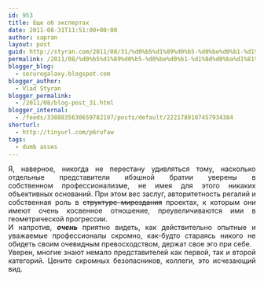 ```yaml
---
id: 953
title: Еще об экспертах
date: 2011-08-31T11:51:00+00:00
author: sapran
layout: post
guid: http://styran.com/2011/08/31/%d0%b5%d1%89%d0%b5-%d0%be%d0%b1-%d1%8d%d0%ba%d1%81%d0%bf%d0%b5%d1%80%d1%82%d0%b0%d1%85/
permalink: /2011/08/%d0%b5%d1%89%d0%b5-%d0%be%d0%b1-%d1%8d%d0%ba%d1%81%d0%bf%d0%b5%d1%80%d1%82%d0%b0%d1%85/
blogger_blog:
  - securegalaxy.blogspot.com
blogger_author:
  - Vlad Styran
blogger_permalink:
  - /2011/08/blog-post_31.html
blogger_internal:
  - /feeds/3388835630659782197/posts/default/2221789107457934384
shorturl:
  - http://tinyurl.com/p6rufaw
tags:
  - dumb asses
---
```

<div dir="ltr" style="text-align: left;">
  <div style="text-align: justify;">
    Я, наверное, никогда не перестану удивляться тому, насколько отдельные представители ибэшной братии уверены в собственном&nbsp;профессионализме, не имея для этого никаких объективных оснований. При этом вес заслуг, авторитетность регалий и собственная роль в <strike>структуре мироздания</strike> проектах, к которым они имеют очень&nbsp;косвенное&nbsp;отношение, преувеличиваются ими в геометрической прогрессии.
  </div>
  
  <div style="text-align: justify;">
  </div>
  
  <div style="text-align: justify;">
    И напротив, <b><i>очень&nbsp;</i></b>приятно видеть, как действительно опытные и уважаемые профессионалы скромно, как-будто стараясь никого не обидеть своим очевидным превосходством, держат свое эго при себе.
  </div>
  
  <div style="text-align: justify;">
  </div>
  
  <div style="text-align: justify;">
    Уверен, многие знают немало представителей как первой, так и второй категорий. Цените скромных безопасников,&nbsp;коллеги, это исчезающий вид.
  </div>
</div>

<div class="addtoany_share_save_container addtoany_content_bottom">
  <div class="a2a_kit a2a_kit_size_32 addtoany_list a2a_target" id="wpa2a_188">
    <a class="a2a_button_facebook" href="http://www.addtoany.com/add_to/facebook?linkurl=https%3A%2F%2Fblog.styran.com%2F2011%2F08%2F%25d0%25b5%25d1%2589%25d0%25b5-%25d0%25be%25d0%25b1-%25d1%258d%25d0%25ba%25d1%2581%25d0%25bf%25d0%25b5%25d1%2580%25d1%2582%25d0%25b0%25d1%2585%2F&linkname=%D0%95%D1%89%D0%B5%20%D0%BE%D0%B1%20%D1%8D%D0%BA%D1%81%D0%BF%D0%B5%D1%80%D1%82%D0%B0%D1%85" title="Facebook" rel="nofollow" target="_blank"></a><a class="a2a_button_twitter" href="http://www.addtoany.com/add_to/twitter?linkurl=https%3A%2F%2Fblog.styran.com%2F2011%2F08%2F%25d0%25b5%25d1%2589%25d0%25b5-%25d0%25be%25d0%25b1-%25d1%258d%25d0%25ba%25d1%2581%25d0%25bf%25d0%25b5%25d1%2580%25d1%2582%25d0%25b0%25d1%2585%2F&linkname=%D0%95%D1%89%D0%B5%20%D0%BE%D0%B1%20%D1%8D%D0%BA%D1%81%D0%BF%D0%B5%D1%80%D1%82%D0%B0%D1%85" title="Twitter" rel="nofollow" target="_blank"></a><a class="a2a_button_google_plus" href="http://www.addtoany.com/add_to/google_plus?linkurl=https%3A%2F%2Fblog.styran.com%2F2011%2F08%2F%25d0%25b5%25d1%2589%25d0%25b5-%25d0%25be%25d0%25b1-%25d1%258d%25d0%25ba%25d1%2581%25d0%25bf%25d0%25b5%25d1%2580%25d1%2582%25d0%25b0%25d1%2585%2F&linkname=%D0%95%D1%89%D0%B5%20%D0%BE%D0%B1%20%D1%8D%D0%BA%D1%81%D0%BF%D0%B5%D1%80%D1%82%D0%B0%D1%85" title="Google+" rel="nofollow" target="_blank"></a><a class="a2a_button_linkedin" href="http://www.addtoany.com/add_to/linkedin?linkurl=https%3A%2F%2Fblog.styran.com%2F2011%2F08%2F%25d0%25b5%25d1%2589%25d0%25b5-%25d0%25be%25d0%25b1-%25d1%258d%25d0%25ba%25d1%2581%25d0%25bf%25d0%25b5%25d1%2580%25d1%2582%25d0%25b0%25d1%2585%2F&linkname=%D0%95%D1%89%D0%B5%20%D0%BE%D0%B1%20%D1%8D%D0%BA%D1%81%D0%BF%D0%B5%D1%80%D1%82%D0%B0%D1%85" title="LinkedIn" rel="nofollow" target="_blank"></a><a class="a2a_dd addtoany_share_save" href="https://www.addtoany.com/share"></a>
  </div>
</div>